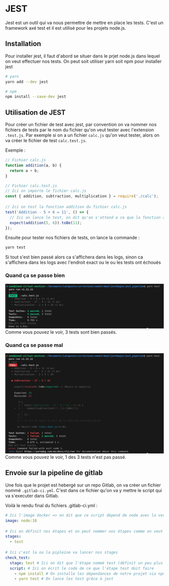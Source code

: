 # JEST
Jest est un outil qui va nous permettre de mettre en place les tests. C'est un framework axé test et il est utilisé pour les projets node.js.

## Installation 
Pour installer jest, il faut d'abord se situer dans le prjet node.js dans lequel on veut effectuer nos tests.
On peut soit utiliser yarn soit npm pour installer jest
```bash
# yarn
yarn add --dev jest
```

```bash
# npm
npm install --save-dev jest
```

## Utilisation de JEST

Pour créer un fichier de test avec jest, par convention on va nommer nos fichiers de tests par le nom du fichier qu'on veut tester avec l'extension `.test.js`.
Par exemple si on a un fichier `calc.js` qu'on veut tester, alors on va créer le fichier de test `calc.test.js`.

Exemple :
```js
// Fichier calc.js
function addition(a, b) {
  return a + b;
}
```

```js
// Fichier calc.test.js
// Ici on importe le fichier calc.js
const { addition, subtraction, multiplication } = require('./calc');

// Ici on test la fonction addition du fichier calc.js
test('Addition - 5 + 6 = 11', () => {
  // Ici on lance le test, on dit qu'on s'attend a ce que la fonction addition retourne 11 quand on lui donne 5 et 6 en parametre (5 + 6 = 11)
  expect(addition(5, 6)).toBe(11);
});
```
Ensuite pour tester nos fichiers de tests, on lance la commande :
```bash
yarn test
```

Si tout s'est bien passé alors ca s'affichera dans les logs, sinon ca s'affichera dans les logs avec l'endroit exact ou le ou les tests ont échoués

### Quand ça se passe bien
![toto](./valid.png)
Comme vous pouvez le voir, 3 tests sont bien passés.

### Quand ça se passe mal
![toto](./invalid.png)
Comme vous pouvez le voir, 1 des 3 tests n'est pas passé.

## Envoie sur la pipeline de gitlab

Une fois que le projet est hebergé sur un repo Gitlab, on va créer un fichier nommé `.gitlab-ci.yml`.
C'est dans ce fichier qu'on va y mettre le script qui va s'executer dans Gitlab.

Voilà le rendu final du fichiers .gitlab-ci.yml :
```yml
# Ici l'image docker => on dit que ce script dépend de node avec la version 18
image: node:18

# Ici on définit nos étapes et on peut nommer nos étapes comme on veut (ici qu'une seule étape = test)
stages:
  - test

# Ici c'est la ou la pipleine va lancer nos stages
check_test:
  stage: test # Ici on dit que l'étape nommé test (définit un peu plus haut) peut commencer
  script: # Ici on écrit le code de ce que l'étape test doit faire
    - npm install # On installe les dépendances de notre projet via npm 
    - yarn test # On lance les test grâce à jest
```